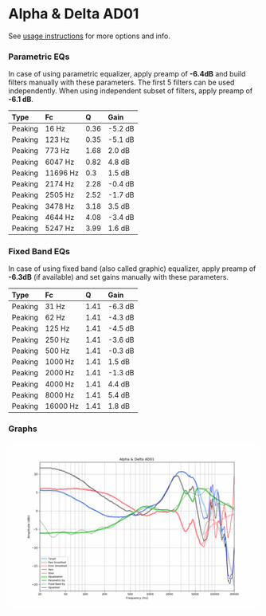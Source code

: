# Alpha & Delta AD01
See [usage instructions](https://github.com/jaakkopasanen/AutoEq#usage) for more options and info.

### Parametric EQs
In case of using parametric equalizer, apply preamp of **-6.4dB** and build filters manually
with these parameters. The first 5 filters can be used independently.
When using independent subset of filters, apply preamp of **-6.1 dB**.

| Type    | Fc       |    Q | Gain    |
|:--------|:---------|:-----|:--------|
| Peaking | 16 Hz    | 0.36 | -5.2 dB |
| Peaking | 123 Hz   | 0.35 | -5.1 dB |
| Peaking | 773 Hz   | 1.68 | 2.0 dB  |
| Peaking | 6047 Hz  | 0.82 | 4.8 dB  |
| Peaking | 11696 Hz | 0.3  | 1.5 dB  |
| Peaking | 2174 Hz  | 2.28 | -0.4 dB |
| Peaking | 2505 Hz  | 2.52 | -1.7 dB |
| Peaking | 3478 Hz  | 3.18 | 3.5 dB  |
| Peaking | 4644 Hz  | 4.08 | -3.4 dB |
| Peaking | 5247 Hz  | 3.99 | 1.6 dB  |

### Fixed Band EQs
In case of using fixed band (also called graphic) equalizer, apply preamp of **-6.3dB**
(if available) and set gains manually with these parameters.

| Type    | Fc       |    Q | Gain    |
|:--------|:---------|:-----|:--------|
| Peaking | 31 Hz    | 1.41 | -6.3 dB |
| Peaking | 62 Hz    | 1.41 | -4.3 dB |
| Peaking | 125 Hz   | 1.41 | -4.5 dB |
| Peaking | 250 Hz   | 1.41 | -3.6 dB |
| Peaking | 500 Hz   | 1.41 | -0.3 dB |
| Peaking | 1000 Hz  | 1.41 | 1.5 dB  |
| Peaking | 2000 Hz  | 1.41 | -1.3 dB |
| Peaking | 4000 Hz  | 1.41 | 4.4 dB  |
| Peaking | 8000 Hz  | 1.41 | 5.4 dB  |
| Peaking | 16000 Hz | 1.41 | 1.8 dB  |

### Graphs
![](./Alpha%20&%20Delta%20AD01.png)